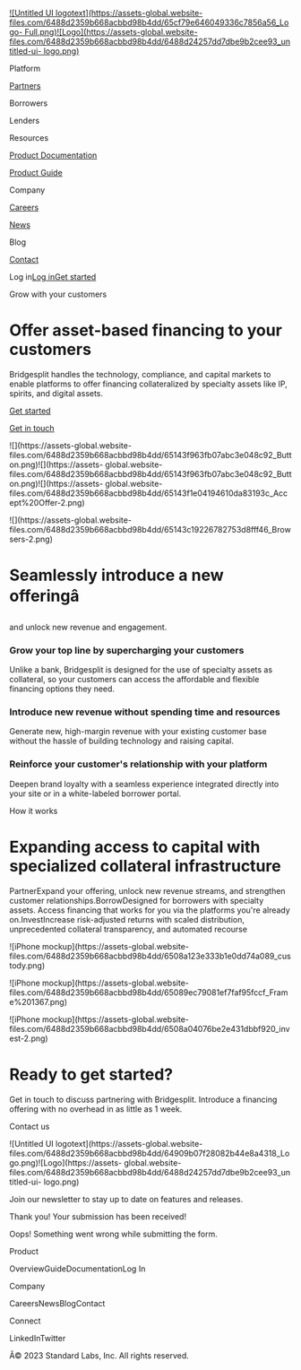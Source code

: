 [![Untitled UI logotext](https://assets-global.website-
files.com/6488d2359b668acbbd98b4dd/65cf79e646049336c7856a56_Logo-
Full.png)![Logo](https://assets-global.website-
files.com/6488d2359b668acbbd98b4dd/6488d24257dd7dbe9b2cee93_untitled-ui-
logo.png)](/)

Platform

[Partners](/partners)

Borrowers

Lenders

Resources

[Product Documentation](/product-documentation)

[Product Guide](/product-guide)

Company

[Careers](/careers)

[News](/contact)

Blog

[Contact](/contact)

Log in[Log in](http://app.bridgesplit.com)[Get started](/join)

Grow with your customers

# Offer asset-based financing to your customers

Bridgesplit handles the technology, compliance, and capital markets to enable
platforms to offer financing collateralized by specialty assets like IP,
spirits, and digital assets.

[Get started](/join)

[Get in touch](/join)

![](https://assets-global.website-
files.com/6488d2359b668acbbd98b4dd/65143f963fb07abc3e048c92_Button.png)![](https://assets-
global.website-
files.com/6488d2359b668acbbd98b4dd/65143f963fb07abc3e048c92_Button.png)![](https://assets-
global.website-
files.com/6488d2359b668acbbd98b4dd/65143f1e04194610da83193c_Accept%20Offer-2.png)

![](https://assets-global.website-
files.com/6488d2359b668acbbd98b4dd/65143c19226782753d8fff46_Browsers-2.png)

# Seamlessly introduce a new offeringâ  
and unlock new revenue and engagement.

### Grow your top line by supercharging your customers

Unlike a bank, Bridgesplit is designed for the use of specialty assets as
collateral, so your customers can access the affordable and flexible financing
options they need.

### Introduce new revenue without spending time and resources

Generate new, high-margin revenue with your existing customer base without the
hassle of building technology and raising capital.

### Reinforce your customer's relationship with your platform

Deepen brand loyalty with a seamless experience integrated directly into your
site or in a white-labeled borrower portal.

How it works

# Expanding access to capital with specialized collateral infrastructure  

PartnerExpand your offering, unlock new revenue streams, and strengthen
customer relationships.BorrowDesigned for borrowers with specialty assets.
Access financing that works for you via the platforms you're already
on.InvestIncrease risk-adjusted returns with scaled distribution,
unprecedented collateral transparency, and automated recourse

![iPhone mockup](https://assets-global.website-
files.com/6488d2359b668acbbd98b4dd/6508a123e333b1e0dd74a089_custody.png)

![iPhone mockup](https://assets-global.website-
files.com/6488d2359b668acbbd98b4dd/65089ec79081ef7faf95fccf_Frame%201367.png)

![iPhone mockup](https://assets-global.website-
files.com/6488d2359b668acbbd98b4dd/6508a04076be2e431dbbf920_invest-2.png)

# Ready to get started?

Get in touch to discuss partnering with Bridgesplit. Introduce a financing
offering with no overhead in as little as 1 week.

Contact us

![Untitled UI logotext](https://assets-global.website-
files.com/6488d2359b668acbbd98b4dd/64909b07f28082b44e8a4318_Logo.png)![Logo](https://assets-
global.website-
files.com/6488d2359b668acbbd98b4dd/6488d24257dd7dbe9b2cee93_untitled-ui-
logo.png)

Join our newsletter to stay up to date on features and releases.

Thank you! Your submission has been received!

Oops! Something went wrong while submitting the form.

Product

OverviewGuideDocumentationLog In

Company

CareersNewsBlogContact

Connect

LinkedInTwitter

Â© 2023 Standard Labs, Inc. All rights reserved.

